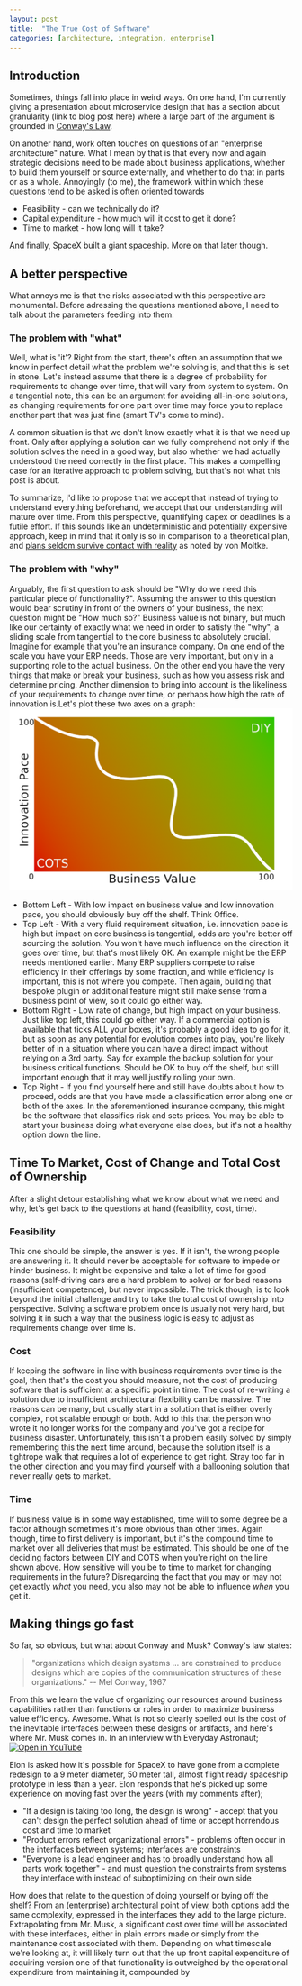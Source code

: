 ```yaml
---
layout: post
title:  "The True Cost of Software"
categories: [architecture, integration, enterprise]
---
```

## Introduction
Sometimes, things fall into place in weird ways. On one hand, I'm currently giving a presentation about microservice design
that has a section about granularity (link to blog post here) where a large part of the argument is grounded in [Conway's Law](https://en.wikipedia.org/wiki/Conway%27s_law).

On another hand, work often touches on questions of an "enterprise architecture" nature. What I mean by that is that every now and again
strategic decisions need to be made about business applications, whether to build them yourself or source externally, and whether to
do that in parts or as a whole. Annoyingly (to me), the framework within which these questions tend to be asked is often oriented towards
* Feasibility - can we technically do it?
* Capital expenditure - how much will it cost to get it done?
* Time to market - how long will it take?

And finally, SpaceX built a giant spaceship. More on that later though.

## A better perspective
What annoys me is that the risks associated with this perspective are monumental. Before adressing the questions mentioned above, I need to talk about the parameters feeding into them:

### The problem with "what"
Well, what is 'it'? Right from the start, there's often an assumption that we know in perfect detail what the problem we're solving is, and that
this is set in stone. Let's instead assume that there is a degree of probability for requirements to change over time, that will vary from system
to system. On a tangential note, this can be an argument for avoiding all-in-one solutions, as changing requirements for one part over
time may force you to replace another part that was just fine (smart TV's come to mind).

A common situation is that we don't know exactly what it is that we need up front. Only after applying a solution
can we fully comprehend not only if the solution solves the need in a good way, but also whether we had actually understood the need correctly in
the first place. This makes a compelling case for an iterative approach to problem solving, but that's not what this post is about.

To summarize, I'd like to propose that we accept that instead of trying to understand everything beforehand, we accept that our understanding will mature over time. From this perspective, quantifying capex or deadlines is a futile effort.
If this sounds like an undeterministic and potentially expensive approach, keep in mind that it only is so in comparison to a theoretical plan, and [plans seldom survive contact with reality](https://en.wikipedia.org/wiki/Helmuth_von_Moltke_the_Elder#:~:text=His%20thesis%20can%20be%20summed,is%20a%20system%20of%20expedients%22.) as noted by von Moltke.

### The problem with "why"
Arguably, the first question to ask should be "Why do we need this particular piece of functionality?". Assuming the answer to this question would bear scrutiny in front of the owners of your business, the next question might be "How much so?" Business value is not binary, but much like our certainty of exactly what we need in order to satisfy the "why", a sliding scale from tangential to the core business to absolutely crucial.
Imagine for example that you're an insurance company. On one end of the scale you have your ERP needs. Those are very important, but only in a supporting role to the actual business. On the other end you have the very things that make or break your business, such as how you assess risk and determine pricing. 
Another dimension to bring into account is the likeliness of your requirements to change over time, or perhaps how high the rate of innovation is.Let's plot these two axes on a graph:
![Should you DIY?](/images/should_you_diy.png)
* Bottom Left - With low impact on business value and low innovation pace, you should obviously buy off the shelf. Think Office.
* Top Left - With a very fluid requirement situation, i.e. innovation pace is high but impact on core business is tangential, odds are you're better off sourcing the solution. You won't have much influence on the direction it goes over time, but that's most likely OK. An example might be the ERP needs mentioned earlier. Many ERP suppliers compete to raise efficiency in their offerings by some fraction, and while efficiency is important, this is not where you compete. Then again, building that bespoke plugin or additional feature might still make sense from a business point of view, so it could go either way.
* Bottom Right - Low rate of change, but high impact on your business. Just like top left, this could go either way. If a commercial option is
available that ticks ALL your boxes, it's probably a good idea to go for it, but as soon as any potential for evolution comes into play, you're
likely better of in a situation where you can have a direct impact without relying on a 3rd party. Say for example the backup solution for your
business critical functions. Should be OK to buy off the shelf, but still important enough that it may well justify rolling your own.
* Top Right - If you find yourself here and still have doubts about how to proceed, odds are that you have made a classification error along one or
both of the axes. In the aforementioned insurance company, this might be the software that classifies risk and sets prices. You may be able to start
your business doing what everyone else does, but it's not a healthy option down the line.


## Time To Market, Cost of Change and Total Cost of Ownership
After a slight detour establishing what we know about what we need and why, let's get back to the questions at hand (feasibility, cost, time).

### Feasibility
This one should be simple, the answer is yes. If it isn't, the wrong people are answering it. It should never be acceptable for software to impede or hinder business.
It might be expensive and take a lot of time for good reasons (self-driving cars are a hard problem to solve) or for bad reasons (insufficient competence), but never impossible.
The trick though, is to look beyond the initial challenge and try to take the total cost of ownership into perspective. Solving a software problem once is
usually not very hard, but solving it in such a way that the business logic is easy to adjust as requirements change over time is.

### Cost
If keeping the software in line with business requirements over time is the goal, then that's the cost you should measure, not the cost of
producing software that is sufficient at a specific point in time. The cost of re-writing a solution due to insufficient architectural flexibility
can be massive. The reasons can be many, but usually start in a solution that is either overly complex, not scalable enough or both. Add to this that
the person who wrote it no longer works for the company and you've got a recipe for business disaster. Unfortunately, this isn't a problem easily
solved by simply remembering this the next time around, because the solution itself is a tightrope walk that requires a lot of experience to get right.
Stray too far in the other direction and you may find yourself with a ballooning solution that never really gets to market.

### Time
If business value is in some way established, time will to some degree be a factor although sometimes it's more obvious than other times. Again though,
time to first delivery is important, but it's the compound time to market over all deliveries that must be estimated. This should be one of the deciding
factors between DIY and COTS when you're right on the line shown above. How sensitive will you be to time to market for changing requirements in the future?
Disregarding the fact that you may or may not get exactly _what_ you need, you also may not be able to influence _when_ you get it.


## Making things go fast
So far, so obvious, but what about Conway and Musk? Conway's law states:
> "organizations which design systems ... are constrained to produce designs which are copies of the communication structures of these organizations."
> -- Mel Conway, 1967

From this we learn the value of organizing our resources around business capabilities rather than functions or roles in order to maximize business value efficiency. Awesome.
What is not so clearly spelled out is the cost of the inevitable interfaces between these designs or artifacts, and here's where Mr. Musk comes in.
In an interview with Everyday Astronaut; [![Open in YouTube](https://img.youtube.com/vi/cIQ36Kt7UVg/0.jpg)](https://www.youtube.com/watch?v=cIQ36Kt7UVg&t=60)

Elon is asked how it's possible for SpaceX to have gone
from a complete redesign to a 9 meter diameter, 50 meter tall, almost flight ready spaceship prototype in less than a year. Elon responds that he's
picked up some experience on moving fast over the years (with my comments after);
* "If a design is taking too long, the design is wrong" - accept that you can't design the perfect solution ahead of time or accept horrendous cost and time to market
* "Product errors reflect organizational errors" - problems often occur in the interfaces between systems; interfaces are constraints
* "Everyone is a lead engineer and has to broadly understand how all parts work together" - and must question the constraints from systems they
interface with instead of suboptimizing on their own side

How does that relate to the question of doing yourself or bying off the shelf? From an (enterprise) architectural point of view, both options add the same
complexity, expressed in the interfaces they add to the large picture. Extrapolating from Mr. Musk, a significant cost over time will be associated with these
interfaces, either in plain errors made or simply from the maintenance cost associated with them. Depending on what timescale we're looking at, it will likely turn out
that the up front capital expenditure of acquiring version one of that functionality is outweighed by the operational expenditure from maintaining it, compounded
by 